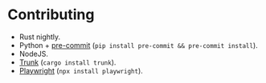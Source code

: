 # Contributing

- Rust nightly.
- Python + [pre-commit](https://pre-commit.com/) (`pip install pre-commit && pre-commit install`).
- NodeJS.
- [Trunk](https://trunkrs.dev/) (`cargo install trunk`).
- [Playwright](https://playwright.dev/) (`npx install playwright`).
